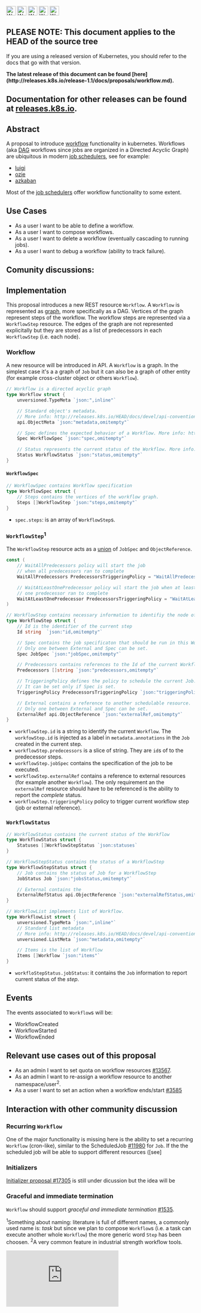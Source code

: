 <!-- BEGIN MUNGE: UNVERSIONED_WARNING -->

<!-- BEGIN STRIP_FOR_RELEASE -->

<img src="http://kubernetes.io/img/warning.png" alt="WARNING"
     width="25" height="25">
<img src="http://kubernetes.io/img/warning.png" alt="WARNING"
     width="25" height="25">
<img src="http://kubernetes.io/img/warning.png" alt="WARNING"
     width="25" height="25">
<img src="http://kubernetes.io/img/warning.png" alt="WARNING"
     width="25" height="25">
<img src="http://kubernetes.io/img/warning.png" alt="WARNING"
     width="25" height="25">

<h2>PLEASE NOTE: This document applies to the HEAD of the source tree</h2>

If you are using a released version of Kubernetes, you should
refer to the docs that go with that version.

<strong>
The latest release of this document can be found
[here](http://releases.k8s.io/release-1.1/docs/proposals/workflow.md).

Documentation for other releases can be found at
[releases.k8s.io](http://releases.k8s.io).
</strong>
--

<!-- END STRIP_FOR_RELEASE -->

<!-- END MUNGE: UNVERSIONED_WARNING -->


## Abstract

A proposal to introduce [workflow](https://en.wikipedia.org/wiki/Workflow_management_system)
functionality in kubernetes.
Workflows (aka [DAG](https://en.wikipedia.org/wiki/Directed_acyclic_graph) workflows
since jobs are organized in a Directed Acyclic Graph) are ubiquitous
in modern [job schedulers](https://en.wikipedia.org/wiki/Job_scheduler), see for example:

* [luigi](https://github.com/spotify/luigi)
* [ozie](http://oozie.apache.org/)
* [azkaban](https://azkaban.github.io/)

Most of the [job schedulers](https://en.wikipedia.org/wiki/List_of_job_scheduler_software) offer
workflow functionality to some extent.


## Use Cases

* As a user I want to be able to define a workflow.
* As a user I want to compose workflows.
* As a user I want to delete a workflow (eventually cascading to running jobs).
* As a user I want to debug a workflow (ability to track failure).


## Comunity discussions:





## Implementation

This proposal introduces a new REST resource `Workflow`. A `Workflow` is represented as
[graph](https://en.wikipedia.org/wiki/Graph_(mathematics)), more specifically as a DAG.
Vertices of the graph represent steps of the workflow. The workflow steps are represented via a
`WorkflowStep` resource.
The edges of the graph are not represented explicitally but they are stored as a list of
predecessors in each `WorkflowStep` (i.e. each node).


### Workflow

A new resource will be introduced in API. A `Workflow` is a graph.
In the simplest case it's a a graph of `Job` but it can also
be a graph of other entity (for example cross-cluster object or others `Workflow`).

```go
// Workflow is a directed acyclic graph
type Workflow struct {
    unversioned.TypeMeta `json:",inline"`

    // Standard object's metadata.
	// More info: http://releases.k8s.io/HEAD/docs/devel/api-conventions.md#metadata.
	api.ObjectMeta `json:"metadata,omitempty"`

    // Spec defines the expected behavior of a Workflow. More info: http://releases.k8s.io/HEAD/docs/devel/api-conventions.md#spec-and-status.
    Spec WorkflowSpec `json:"spec,omitempty"`

    // Status represents the current status of the Workflow. More info: http://releases.k8s.io/HEAD/docs/devel/api-conventions.md#spec-and-status.
    Status WorkflowStatus `json:"status,omitempty"`
}
```


#### `WorkflowSpec`

```go
// WorkflowSpec contains Workflow specification
type WorkflowSpec struct {
	// Steps contains the vertices of the workflow graph.
	Steps []WorkflowStep `json:"steps,omitempty"`
}
```

* `spec.steps`: is an array of `WorkflowStep`s.


### `WorkflowStep`<sup>1</sup>

The `WorkflowStep` resource acts as a [union](https://en.wikipedia.org/wiki/Union_type) of `JobSpec` and `ObjectReference`.

```go
const (
	// WaitAllPredecessors policy will start the job
	// when all predecessors ran to complete
	WaitAllPredecessors PredecessorsTriggeringPolicy = "WaitAllPredecessors"

	// WaitAtLeastOnePredecessor policy wil start the job when at least
	// one predecessor ran to complete
	WaitAtLeastOnePredecessor PredecessorsTriggeringPolicy = "WaitAtLeastOnePredecessor"
)

// WorkflowStep contains necessary information to identifiy the node of the workflow graph
type WorkflowStep struct {
    // Id is the identifier of the current step
    Id string  `json:"id,omitempty"`

    // Spec contains the job specificaton that should be run in this Workflow.
	// Only one between External and Spec can be set.
	Spec JobSpec `json:"jobSpec,omitempty"`

	// Predecessors contains references to the Id of the current WorkflowStep predecessors
	Predecessors []string `json:"predecessors,omitempty"`

	// TriggeringPolicy defines the policy to schedule the current Job.
	// It can be set only if Spec is set.
	TriggeringPolicy PredecessorsTriggeringPolicy `json:"triggeringPolicy,omitempty"`

	// External contains a reference to another schedulable resource.
	// Only one between External and Spec can be set.
	ExternalRef api.ObjectReference `json:"externalRef,omitempty"`
}
```

* `workflowStep.id` is a string to identify the current `Workflow`. The `workfowStep.id` is injected
as a label in `metadata.annotations` in the `Job` created in the current step.
* `workflowStep.predecessors` is a slice of string. They are `id`s of to the predecessor steps.
* `workflowStep.jobSpec` contains the specification of the job to be executed.
* `workflowStep.externalRef` contains a reference to external resources (for example another `Workflow`).
The only requirement an the `externalRef` resource should have to be referenced is the ability to report the _complete_ status.
* `workflowStep.triggeringPolicy` policy to trigger current workflow step (job or external reference).


### `WorkflowStatus`

```go
// WorkflowStatus contains the current status of the Workflow
type WorkflowStatus struct {
	Statuses []WorkflowStepStatus `json:statuses`
}

// WorkflowStepStatus contains the status of a WorkflowStep
type WorkflowStepStatus struct {
	// Job contains the status of Job for a WorkflowStep
	JobStatus Job `json:"jobsStatus,omitempty"`

	// External contains the
	ExternalRefStatus api.ObjectReference `json:"externalRefStatus,omitempty"`
}

// WorkflowList implements list of Workflow.
type WorkflowList struct {
	unversioned.TypeMeta `json:",inline"`
	// Standard list metadata
	// More info: http://releases.k8s.io/HEAD/docs/devel/api-conventions.md#metadata
	unversioned.ListMeta `json:"metadata,omitempty"`

	// Items is the list of Workflow
	Items []Workflow `json:"items"`
}
```

* `workfloStepStatus.jobStatus`: it contains the `Job` information to report current status of the _step_.

## Events

The events associated to `Workflow`s will be:

* WorkflowCreated
* WorkflowStarted
* WorkflowEnded

## Relevant use cases out of this proposal

* As an admin I want to set quota on workflow resources
[#13567](https://github.com/kubernetes/kubernetes/issues/13567).
* As an admin I want to re-assign a workflow resource to another namespace/user<sup>2</sup>.
* As a user I want to set an action when a workflow ends/start
[#3585](https://github.com/kubernetes/kubernetes/issues/3585)

## Interaction with other community discussion


### Recurring `Workflow`

One of the major functionality is missing here is the ability to set a recurring `Workflow` (cron-like),
similar to the ScheduledJob [#11980](https://github.com/kubernetes/kubernetes/pull/11980) for `Job`.
If the the scheduled job will be able to support different resources ([see]

### Initializers

[Initializer proposal #17305](https://github.com/kubernetes/kubernetes/pull/17305) is still under dicussion but the idea will be


### Graceful and immediate termination

`Workflow` should support _graceful and immediate termination_ [#1535](https://github.com/kubernetes/kubernetes/issues/1535).


<sup>1</sup>Something about naming: literature is full of different names, a commonly used
name is: _task_ but since we plan to compose `Workflow`s (i.e. a task can execute
another whole `Workflow`) the more generic word `Step` has been choosen.
<sup>2</sup>A very common feature in industrial strength workflow tools.

<!-- BEGIN MUNGE: GENERATED_ANALYTICS -->
[![Analytics](https://kubernetes-site.appspot.com/UA-36037335-10/GitHub/docs/proposals/workflow.md?pixel)]()
<!-- END MUNGE: GENERATED_ANALYTICS -->
